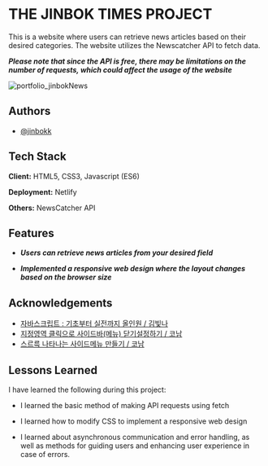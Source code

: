 # THE JINBOK TIMES PROJECT

This is a website where users can retrieve news articles based on their desired categories. The website utilizes the Newscatcher API to fetch data. 

***Please note that since the API is free, there may be limitations on the number of requests, which could affect the usage of the website***

![portfolio_jinbokNews](https://github.com/jinbokk/THE_JINBOK_TIMES/assets/101123079/ee513a6e-f9e1-432e-87c7-f43e058fdce8)

## Authors

- [@jinbokk](https://www.github.com/jinbokk)


## Tech Stack

**Client:** HTML5, CSS3, Javascript (ES6)

**Deployment:** Netlify

**Others:** NewsCatcher API
## Features

- ***Users can retrieve news articles from your desired field***

- ***Implemented a responsive web design where the layout changes based on the browser size***

## Acknowledgements

- [자바스크립트 : 기초부터 실전까지 올인원 / 김빛나](https://codingnoona.thinkific.com/courses/2)
- [지정영역 클릭으로 사이드바(메뉴) 닫기설정하기 / 코남](https://www.youtube.com/watch?v=Fx0zvikQY58)
- [스르륵 나타나는 사이드메뉴 만들기 / 코남](https://www.youtube.com/watch?v=AcDKkaorPvU)




## Lessons Learned

I have learned the following during this project:

* I learned the basic method of making API requests using fetch

* I learned how to modify CSS to implement a responsive web design

* I learned about asynchronous communication and error handling, as well as methods for guiding users and enhancing user experience in case of errors.
